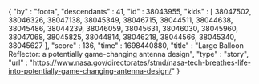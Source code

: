 {
  "by" : "foota",
  "descendants" : 41,
  "id" : 38043955,
  "kids" : [ 38047502, 38046326, 38047138, 38045349, 38046715, 38044511, 38044638, 38045486, 38044239, 38046059, 38045631, 38046030, 38045960, 38047068, 38045825, 38044814, 38046218, 38044566, 38045340, 38045627 ],
  "score" : 136,
  "time" : 1698440880,
  "title" : "Large Balloon Reflector: a potentially game-changing antenna design",
  "type" : "story",
  "url" : "https://www.nasa.gov/directorates/stmd/nasa-tech-breathes-life-into-potentially-game-changing-antenna-design/"
}

